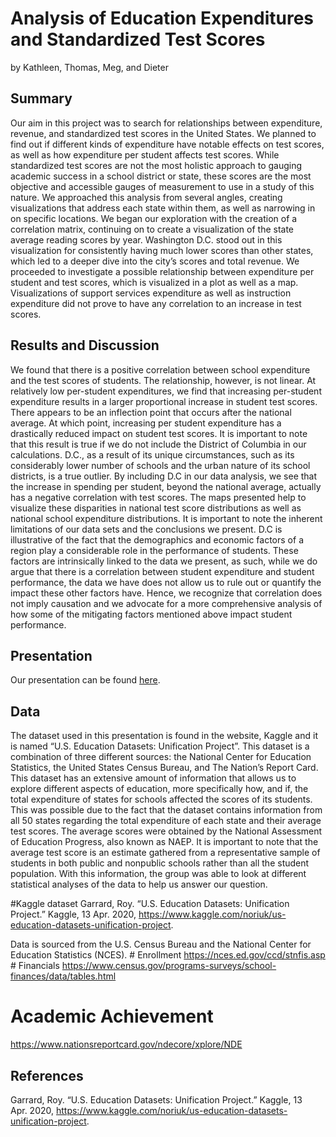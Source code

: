 Analysis of Education Expenditures and Standardized Test Scores
================
by Kathleen, Thomas, Meg, and Dieter

## Summary

Our aim in this project was to search for relationships between
expenditure, revenue, and standardized test scores in the United States.
We planned to find out if different kinds of expenditure have notable
effects on test scores, as well as how expenditure per student affects
test scores. While standardized test scores are not the most holistic
approach to gauging academic success in a school district or state,
these scores are the most objective and accessible gauges of measurement
to use in a study of this nature. We approached this analysis from
several angles, creating visualizations that address each state within
them, as well as narrowing in on specific locations. We began our
exploration with the creation of a correlation matrix, continuing on to
create a visualization of the state average reading scores by year.
Washington D.C. stood out in this visualization for consistently having
much lower scores than other states, which led to a deeper dive into the
city’s scores and total revenue. We proceeded to investigate a possible
relationship between expenditure per student and test scores, which is
visualized in a plot as well as a map. Visualizations of support
services expenditure as well as instruction expenditure did not prove to
have any correlation to an increase in test scores.

## Results and Discussion

We found that there is a positive correlation between school expenditure
and the test scores of students. The relationship, however, is not
linear. At relatively low per-student expenditures, we find that
increasing per-student expenditure results in a larger proportional
increase in student test scores. There appears to be an inflection point
that occurs after the national average. At which point, increasing per
student expenditure has a drastically reduced impact on student test
scores. It is important to note that this result is true if we do not
include the District of Columbia in our calculations. D.C., as a result
of its unique circumstances, such as its considerably lower number of
schools and the urban nature of its school districts, is a true outlier.
By including D.C in our data analysis, we see that the increase in
spending per student, beyond the national average, actually has a
negative correlation with test scores. The maps presented help to
visualize these disparities in national test score distributions as well
as national school expenditure distributions. It is important to note
the inherent limitations of our data sets and the conclusions we
present. D.C is illustrative of the fact that the demographics and
economic factors of a region play a considerable role in the performance
of students. These factors are intrinsically linked to the data we
present, as such, while we do argue that there is a correlation between
student expenditure and student performance, the data we have does not
allow us to rule out or quantify the impact these other factors have.
Hence, we recognize that correlation does not imply causation and we
advocate for a more comprehensive analysis of how some of the mitigating
factors mentioned above impact student performance.

## Presentation

Our presentation can be found [here](presentation/presentation.html).

## Data

The dataset used in this presentation is found in the website, Kaggle
and it is named “U.S. Education Datasets: Unification Project”. This
dataset is a combination of three different sources: the National Center
for Education Statistics, the United States Census Bureau, and The
Nation’s Report Card. This dataset has an extensive amount of
information that allows us to explore different aspects of education,
more specifically how, and if, the total expenditure of states for
schools affected the scores of its students. This was possible due to
the fact that the dataset contains information from all 50 states
regarding the total expenditure of each state and their average test
scores. The average scores were obtained by the National Assessment of
Education Progress, also known as NAEP. It is important to note that the
average test score is an estimate gathered from a representative sample
of students in both public and nonpublic schools rather than all the
student population. With this information, the group was able to look at
different statistical analyses of the data to help us answer our
question.

#Kaggle dataset Garrard, Roy. “U.S. Education Datasets: Unification
Project.” Kaggle, 13 Apr. 2020,
<https://www.kaggle.com/noriuk/us-education-datasets-unification-project>.

Data is sourced from the U.S. Census Bureau and the National Center for
Education Statistics (NCES). # Enrollment
<https://nces.ed.gov/ccd/stnfis.asp> # Financials
<https://www.census.gov/programs-surveys/school-finances/data/tables.html>
# Academic Achievement
<https://www.nationsreportcard.gov/ndecore/xplore/NDE>

## References

Garrard, Roy. “U.S. Education Datasets: Unification Project.” Kaggle, 13
Apr. 2020,
<https://www.kaggle.com/noriuk/us-education-datasets-unification-project>.
